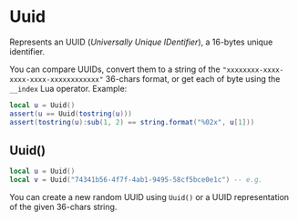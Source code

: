 # Uuid

Represents an UUID (*Universally Unique IDentifier*), a 16-bytes
unique identifier.

You can compare UUIDs, convert them to a string of the
`"xxxxxxxx-xxxx-xxxx-xxxx-xxxxxxxxxxxx"` 36-chars format, or get each
of byte using the `__index` Lua operator. Example:

```lua
local u = Uuid()
assert(u == Uuid(tostring(u)))
assert(tostring(u):sub(1, 2) == string.format("%02x", u[1]))
```

## Uuid()

```lua
local u = Uuid()
local v = Uuid("74341b56-4f7f-4ab1-9495-58cf5bce0e1c") -- e.g.
```

You can create a new random UUID using `Uuid()` or a UUID
representation of the given 36-chars string.
